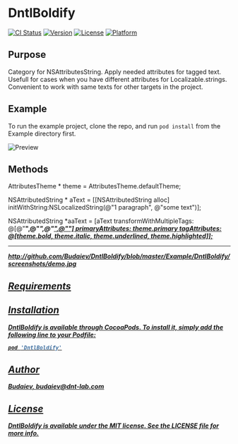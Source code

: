 # DntlBoldify

[![CI Status](https://img.shields.io/travis/Budaiev/DntlBoldify.svg?style=flat)](https://travis-ci.org/Budaiev/DntlBoldify)
[![Version](https://img.shields.io/cocoapods/v/DntlBoldify.svg?style=flat)](https://cocoapods.org/pods/DntlBoldify)
[![License](https://img.shields.io/cocoapods/l/DntlBoldify.svg?style=flat)](https://cocoapods.org/pods/DntlBoldify)
[![Platform](https://img.shields.io/cocoapods/p/DntlBoldify.svg?style=flat)](https://cocoapods.org/pods/DntlBoldify)


Purpose
--------------
Category for NSAttributesString. Apply needed attributes for tagged text.
Usefull for cases when you have different attributes for Localizable.strings.
Convenient to work with same texts for other targets in the project.

## Example

To run the example project, clone the repo, and run `pod install` from the Example directory first.

![Preview](preview.gif)

Methods
---------------------------
AttributesTheme * theme = AttributesTheme.defaultTheme;

NSAttributedString * aText =
[[NSAttributedString alloc] initWithString:NSLocalizedString(@"1 paragraph", @"some text")];

NSAttributedString *aaText =
[aText transformWithMultipleTags: @[@"<b>",@"<i>",@"<u>",@"<g>"]
primaryAttributes: theme.primary
tagAttributes: @[theme.bold, theme.italic, theme.underlined, theme.highlighted]];

---------------------------

http://github.com/Budaiev/DntlBoldify/blob/master/Example/DntlBoldify/screenshots/demo.jpg

## Requirements

## Installation

DntlBoldify is available through [CocoaPods](https://cocoapods.org). To install
it, simply add the following line to your Podfile:

```ruby
pod 'DntlBoldify'
```

## Author

Budaiev, budaiev@dnt-lab.com

## License

DntlBoldify is available under the MIT license. See the LICENSE file for more info.
